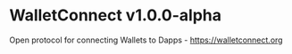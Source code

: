 # WalletConnect v1.0.0-alpha

Open protocol for connecting Wallets to Dapps - https://walletconnect.org
